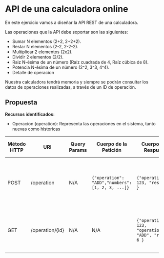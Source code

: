 # API de una calculadora online

En este ejercicio vamos a diseñar la API REST de una calculadora.

Las operaciones que la API debe soportar son las siguientes:
- Sumar N elementos (2+2, 2+2+2).
- Restar N elementos (2-2, 2-2-2).
- Multiplicar 2 elementos (2x2).
- Dividir 2 elementos (2/2).
- Raiz N-ésima de un número (Raíz cuadrada de 4, Raíz cúbica de 8).
- Potencia N-ésima de un número (2^2, 3^3, 4^4).
- Detalle de operacion

Nuestra calculadora tendrá memoria y siempre se podrán consultar los datos de operaciones realizadas, a través de un ID de operación.

## Propuesta

**Recursos identificados:**
- Operacion (operation): Representa las operaciones en el sistema, tanto nuevas como historicas


| Método HTTP | URI             | Query Params | Cuerpo de la Petición                            | Cuerpo de la Respuesta                                    | Códigos de Respuesta                                          |
|-------------|-----------------|--------------|--------------------------------------------------|-----------------------------------------------------------|---------------------------------------------------------------|
| POST        | /operation      | N/A          | `{"operation": "ADD","numbers": [1, 2, 3, ...]}` | `{"operation_id": 123, "result": 6 }`                     | 201 Created<br/>400 Bad request<br/>500 Internal server error |
| GET         | /operation/{id} | N/A          | N/A                                              | `{"operation_id": 123, "operation": "ADD", "result": 6 }` | 200 OK<br/>404 Not found<br/>500 Internal server error        |


